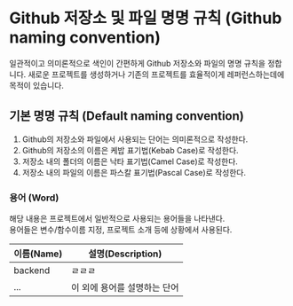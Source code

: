 <h1>
  Github 저장소 및 파일 명명 규칙 (Github naming convention)
</h1>
<p>
  일관적이고 의미론적으로 색인이 간편하게 Github 저장소와 파일의 명명 규칙을 정합니다. 새로운 프로젝트를 생성하거나 기존의 프로젝트를 효율적이게 레퍼런스하는데에 목적이 있습니다.
</p>
<h2>
  기본 명명 규칙 (Default naming convention)
</h2>
<ol>
  <li>Github의 저장소와 파일에서 사용되는 단어는 의미론적으로 작성한다.</li>
  <li>Github의 저장소의 이름은 케밥 표기법(Kebab Case)로 작성한다.</li>
  <li>저장소 내의 폴더의 이름은 낙타 표기법(Camel Case)로 작성한다.
  <li>저장소 내의 파일의 이름은 파스칼 표기법(Pascal Case)로 작성한다.</li>
</ol>
<h3>
 용어 (Word)
</h3>
<p>
  해당 내용은 프로젝트에서 일반적으로 사용되는 용어들을 나타낸다.
  <br>용어들은 변수/함수이름 지정, 프로젝트 소개 등에 상황에서 사용된다.
</p>

<table>
  <thead>
    <tr>
      <th>이름(Name)</th>
      <th>설명(Description)</th>
    </tr>
  </thead>
  <tbody>
    <tr>
      <td>backend</td>
      <td>ㄹㄹㄹ</td>
    </tr>
    <tr>
      <td>...</td>
      <td>이 외에 용어를 설명하는 단어</td>
    </tr>
  </tbody>
</table>
